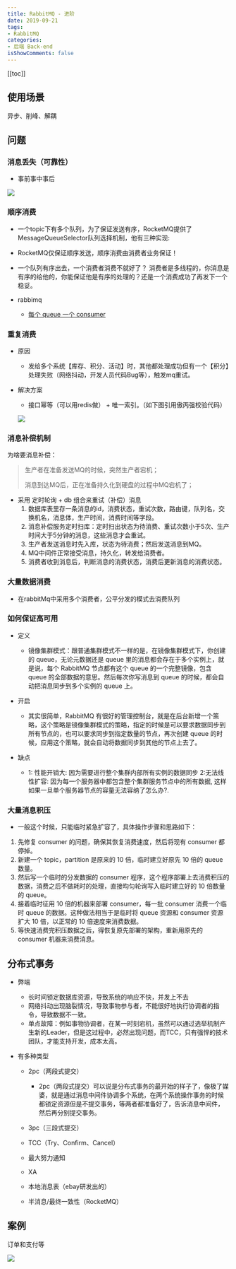 ```yaml
---
title: RabbitMQ - 进阶
date: 2019-09-21
tags: 
- RabbitMQ
categories:
- 后端 Back-end
isShowComments: false
---
```


<Boxx/>

[[toc]]

## 使用场景

异步、削峰、解耦

## 问题

### 消息丢失（可靠性）

- 事前事中事后

![](/zlhyblog/img/backend/rabbitmq/mq001.png)

### 顺序消费

- 一个topic下有多个队列，为了保证发送有序，RocketMQ提供了MessageQueueSelector队列选择机制，他有三种实现:
- RocketMQ仅保证顺序发送，顺序消费由消费者业务保证！

- 一个队列有序出去，一个消费者消费不就好了？
	消费者是多线程的，你消息是有序的给他的，你能保证他是有序的处理的？还是一个消费成功了再发下一个稳妥。

- rabbimq

	- [ 每个 queue 一个 consumer ](https://www.hudi.tech/2019/04/08/%E6%8A%80%E8%83%BD%E7%AF%87/%E6%B6%88%E6%81%AF%E9%98%9F%E5%88%97/%E5%A6%82%E4%BD%95%E4%BF%9D%E8%AF%81%E4%BF%A1%E6%81%AF%E7%9A%84%E9%A1%BA%E5%BA%8F%E6%80%A7%EF%BC%9F/)

### 重复消费

- 原因

	- 发给多个系统【库存、积分、活动】时，其他都处理成功但有一个【积分】处理失败（网络抖动，开发人员代码Bug等），触发mq重试。

- 解决方案

	- 接口幂等（可以用redis做） + 唯一索引。（如下图引用傲丙强校验代码）
	
	![](/zlhyblog/img/backend/rabbitmq/mq002.png)

### 消息补偿机制

为啥要消息补偿：

> 生产者在准备发送MQ的时候，突然生产者宕机；
>
> 消息到达MQ后，正在准备持久化到硬盘的过程中MQ宕机了；

- 采用 定时轮询 + db 组合来重试（补偿）消息
  1. 数据库表里存一条消息的id，消费状态，重试次数，路由键，队列名，交换机名，消息体，生产时间，消费时间等字段。
  2. 消息补偿服务定时扫库：定时扫出状态为待消费、重试次数小于5次、生产时间大于5分钟的消息，这些消息才会重试。
  3. 生产者发送消息时先入库，状态为待消费；然后发送消息到MQ。
  4. MQ中间件正常接受消息，持久化，转发给消费者。
  5. 消费者收到消息后，判断消息的消费状态，消费后更新消息的消费状态。

### 大量数据消费

- 在rabbitMq中采用多个消费者，公平分发的模式去消费队列

### 如何保证高可用

- 定义

	- 镜像集群模式：跟普通集群模式不一样的是，在镜像集群模式下，你创建的 queue，无论元数据还是 queue 里的消息都会存在于多个实例上，就是说，每个 RabbitMQ 节点都有这个 queue 的一个完整镜像，包含 queue 的全部数据的意思。然后每次你写消息到 queue 的时候，都会自动把消息同步到多个实例的 queue 上。

- 开启

	- 其实很简单，RabbitMQ 有很好的管理控制台，就是在后台新增一个策略，这个策略是镜像集群模式的策略，指定的时候是可以要求数据同步到所有节点的，也可以要求同步到指定数量的节点，再次创建 queue 的时候，应用这个策略，就会自动将数据同步到其他的节点上去了。

- 缺点

	- 1: 性能开销大: 因为需要进行整个集群内部所有实例的数据同步
2:无法线性扩容: 因为每一个服务器中都包含整个集群服务节点中的所有数据, 这样如果一旦单个服务器节点的容量无法容纳了怎么办?.

### 大量消息积压

- 一般这个时候，只能临时紧急扩容了，具体操作步骤和思路如下：

1. 先修复 consumer 的问题，确保其恢复消费速度，然后将现有 consumer 都停掉。
2. 新建一个 topic，partition 是原来的 10 倍，临时建立好原先 10 倍的 queue 数量。
3. 然后写一个临时的分发数据的 consumer 程序，这个程序部署上去消费积压的数据，消费之后不做耗时的处理，直接均匀轮询写入临时建立好的 10 倍数量的 queue。
4. 接着临时征用 10 倍的机器来部署 consumer，每一批 consumer 消费一个临时 queue 的数据。这种做法相当于是临时将 queue 资源和 consumer 资源扩大 10 倍，以正常的 10 倍速度来消费数据。
5. 等快速消费完积压数据之后，得恢复原先部署的架构，重新用原先的 consumer 机器来消费消息。

## 分布式事务

- 弊端

  - 长时间锁定数据库资源，导致系统的响应不快，并发上不去
  - 网络抖动出现脑裂情况，导致事物参与者，不能很好地执行协调者的指令，导致数据不一致。
  - 单点故障：例如事物协调者，在某一时刻宕机，虽然可以通过选举机制产生新的Leader，但是这过程中，必然出现问题，而TCC，只有强悍的技术团队，才能支持开发，成本太高。

- 有多种类型

  - 2pc（两段式提交）

    - 2pc（两段式提交）可以说是分布式事务的最开始的样子了，像极了媒婆，就是通过消息中间件协调多个系统，在两个系统操作事务的时候都锁定资源但是不提交事务，等两者都准备好了，告诉消息中间件，然后再分别提交事务。

  - 3pc（三段式提交）
  - TCC（Try、Confirm、Cancel）
  - 最大努力通知
  - XA
  - 本地消息表（ebay研发出的）
  - 半消息/最终一致性（RocketMQ）

## 案例

订单和支付等

![](/zlhyblog/img/backend/rabbitmq/mq003.png)
